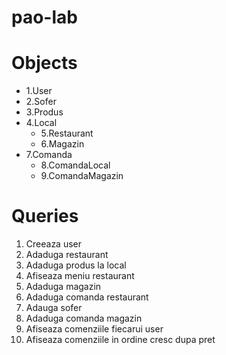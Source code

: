# pao-lab

# Objects
- 1.User
- 2.Sofer
- 3.Produs
- 4.Local
  - 5.Restaurant
  - 6.Magazin
- 7.Comanda
  - 8.ComandaLocal
  - 9.ComandaMagazin
 
# Queries
1. Creeaza user
2. Adaduga restaurant
3. Adaduga produs la local
4. Afiseaza meniu restaurant
5. Adaduga magazin
6. Adaduga comanda restaurant
7. Adauga sofer
8. Adaduga comanda magazin
9. Afiseaza comenziile fiecarui user
10. Afiseaza comenziile in ordine cresc dupa pret
    
  

